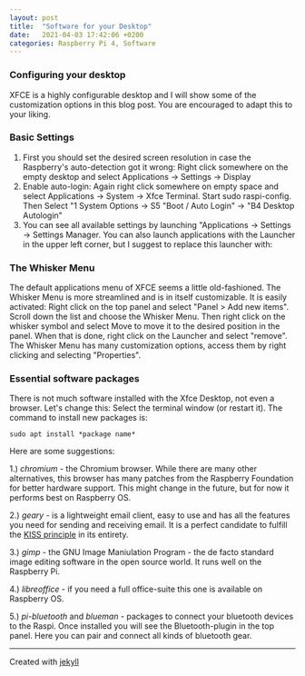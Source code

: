 ```yaml
---
layout: post
title:  "Software for your Desktop"
date:   2021-04-03 17:42:06 +0200
categories: Raspberry Pi 4, Software
---
```

### Configuring your desktop

XFCE is a highly configurable desktop and I will show some of the customization options in this blog post.
You are encouraged to adapt this to your liking.

### Basic Settings

1. First you should set the desired screen resolution in case the Raspberry's auto-detection got it wrong: 
Right click somewhere on the empty desktop and select Applications -> Settings -> Display
2. Enable auto-login: Again right click somewhere on empty space and select Applications -> System -> Xfce Terminal. Start sudo raspi-config. Then Select "1 System Options -> S5 "Boot / Auto Login" -> "B4 Desktop Autologin"
3. You can see all available settings by launching "Applications -> Settings -> Settings Manager.
You can also launch applications with the Launcher in the upper left corner, but I suggest to replace this launcher with:

### The Whisker Menu

The default applications menu of XFCE seems a little old-fashioned. The Whisker Menu is more streamlined and is in itself customizable. It is easily activated: Right click on the top panel and select "Panel > Add new items". Scroll down the list and choose the Whisker Menu. Then right click on the whisker symbol and select Move to move it to the desired position in the panel. When that is done, right click on the Launcher and select "remove".
The Whisker Menu has many customization options, access them by right clicking and selecting "Properties".

### Essential software packages

There is not much software installed with the Xfce Desktop, not even a browser. Let's change this: Select the terminal window (or restart it). The command to install new packages is:
~~~
sudo apt install *package name*
~~~

Here are some suggestions:

1.) *chromium* - the Chromium browser. While there are many other alternatives, this browser has many patches from the Raspberry Foundation for better hardware support. This might change in the future, but for now it performs best on Raspberry OS.

2.) *geary* - is a lightweight email client, easy to use and has all the features you need for sending and receiving email. It is a perfect candidate to fulfill the [KISS principle](https://en.wikipedia.org/wiki/KISS_principle) in its entirety.

3.) *gimp* - the GNU Image Maniulation Program - the de facto standard image editing software in the open source world. It runs well on the Raspberry Pi.

4.) *libreoffice* - if you need a full office-suite this one is available on Raspberry OS.

5.) *pi-bluetooth* and *blueman* - packages to connect your bluetooth devices to the Raspi. Once installed you will see the Bluetooth-plugin in the top panel. Here you can pair and connect all kinds of bluetooth gear.
 
---

Created with [jekyll][jekyll-link]

[xfce.org]: https://www.xfce.org/
[jekyll-link]: https://jekyllrb.com/

